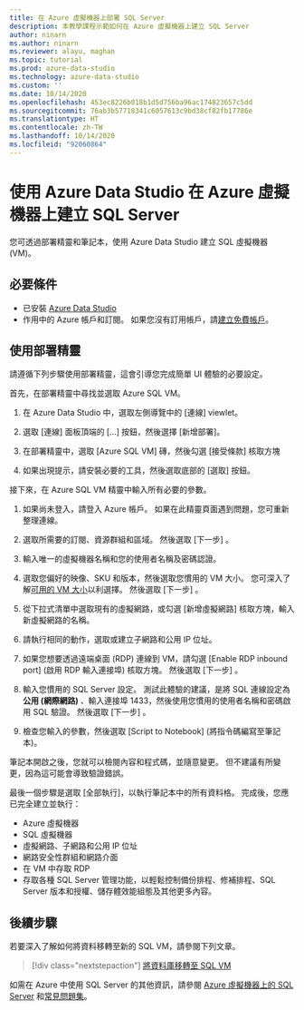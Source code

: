 ```yaml
---
title: 在 Azure 虛擬機器上部署 SQL Server
description: 本教學課程示範如何在 Azure 虛擬機器上建立 SQL Server
author: ninarn
ms.author: ninarn
ms.reviewer: alayu, maghan
ms.topic: tutorial
ms.prod: azure-data-studio
ms.technology: azure-data-studio
ms.custom: ''
ms.date: 10/14/2020
ms.openlocfilehash: 453ec8226b018b1d5d756ba96ac174823657c5dd
ms.sourcegitcommit: 76ab3b57718341c6057613c9bd38cf82fb17786e
ms.translationtype: HT
ms.contentlocale: zh-TW
ms.lasthandoff: 10/14/2020
ms.locfileid: "92060864"
---
```

# <a name="create-sql-server-on-azure-virtual-machines-using-azure-data-studio"></a>使用 Azure Data Studio 在 Azure 虛擬機器上建立 SQL Server

您可透過部署精靈和筆記本，使用 Azure Data Studio 建立 SQL 虛擬機器 (VM)。

## <a name="pre-requisites"></a>必要條件

- 已安裝 [Azure Data Studio](download-azure-data-studio.md)
- 作用中的 Azure 帳戶和訂閱。 如果您沒有訂用帳戶，請[建立免費帳戶](https://azure.microsoft.com/free/)。

## <a name="use-the-deployment-wizard"></a>使用部署精靈

請遵循下列步驟使用部署精靈，這會引導您完成簡單 UI 體驗的必要設定。

首先，在部署精靈中尋找並選取 Azure SQL VM。

1. 在 Azure Data Studio 中，選取左側導覽中的 [連線] viewlet。

2. 選取 [連線] 面板頂端的 [...] 按鈕，然後選擇 [新增部署]。

3. 在部署精靈中，選取 [Azure SQL VM] 磚，然後勾選 [接受條款] 核取方塊

4. 如果出現提示，請安裝必要的工具，然後選取底部的 [選取] 按鈕。

接下來，在 Azure SQL VM 精靈中輸入所有必要的參數。

1. 如果尚未登入，請登入 Azure 帳戶。 如果在此精靈頁面遇到問題，您可重新整理連線。

2. 選取所需要的訂閱、資源群組和區域。 然後選取 [下一步]  。

3. 輸入唯一的虛擬機器名稱和您的使用者名稱及密碼認證。

4. 選取您偏好的映像、SKU 和版本，然後選取您慣用的 VM 大小。 您可深入了解[可用的 VM 大小](https://docs.microsoft.com/azure/virtual-machines/sizes)以利選擇。 然後選取 [下一步]  。

5. 從下拉式清單中選取現有的虛擬網路，或勾選 [新增虛擬網路] 核取方塊，輸入新虛擬網路的名稱。

6. 請執行相同的動作，選取或建立子網路和公用 IP 位址。

7. 如果您想要透過遠端桌面 (RDP) 連線到 VM，請勾選 [Enable RDP inbound port] \(啟用 RDP 輸入連接埠\) 核取方塊。 然後選取 [下一步]  。

8. 輸入您慣用的 SQL Server 設定。 測試此體驗的建議，是將 SQL 連線設定為 **公用 (網際網路)** 、輸入連接埠 1433，然後使用您慣用的使用者名稱和密碼啟用 SQL 驗證。 然後選取 [下一步]  。

9. 檢查您輸入的參數，然後選取 [Script to Notebook] \(將指令碼編寫至筆記本\)。

筆記本開啟之後，您就可以檢閱內容和程式碼，並隨意變更。 但不建議有所變更，因為這可能會導致驗證錯誤。

最後一個步驟是選取 [全部執行]，以執行筆記本中的所有資料格。 完成後，您應已完全建立並執行：

- Azure 虛擬機器
- SQL 虛擬機器
- 虛擬網路、子網路和公用 IP 位址
- 網路安全性群組和網路介面
- 在 VM 中存取 RDP
- 存取各種 SQL Server 管理功能，以輕鬆控制備份排程、修補排程、SQL Server 版本和授權、儲存體效能組態及其他更多內容。

## <a name="next-steps"></a>後續步驟

若要深入了解如何將資料移轉至新的 SQL VM，請參閱下列文章。

> [!div class="nextstepaction"]
> [將資料庫移轉至 SQL VM](https://docs.microsoft.com/azure/azure-sql/virtual-machines/windows/migrate-to-vm-from-sql-server)

如需在 Azure 中使用 SQL Server 的其他資訊，請參閱 [Azure 虛擬機器上的 SQL Server](https://docs.microsoft.com/azure/azure-sql/virtual-machines/windows/sql-server-on-azure-vm-iaas-what-is-overview) 和[常見問題集](https://docs.microsoft.com/azure/azure-sql/virtual-machines/windows/frequently-asked-questions-faq)。
